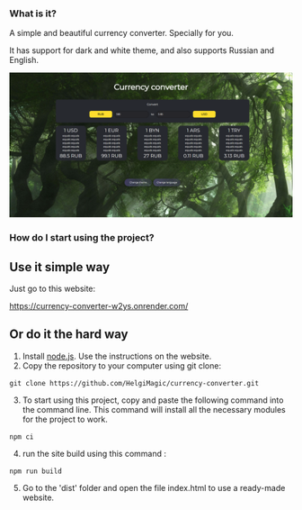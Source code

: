 ### What is it?

A simple and beautiful currency converter. Specially for you.

It has support for dark and white theme, and also supports Russian and English.

![Alt text](public/website.png)

### How do I start using the project?

## Use it simple way
Just go to this website:

https://currency-converter-w2ys.onrender.com/ 

## Or do it the hard way

1. Install [node.js](https://nodejs.org/). Use the instructions on the website.
2. Copy the repository to your computer using git clone:
```
git clone https://github.com/HelgiMagic/currency-converter.git
```
3. To start using this project, copy and paste the following command into the command line. This command will install all the necessary modules for the project to work.
```
npm ci
```
4. run the site build using this command : 
```
npm run build
```
5. Go to the 'dist' folder and open the file index.html to use a ready-made website.
